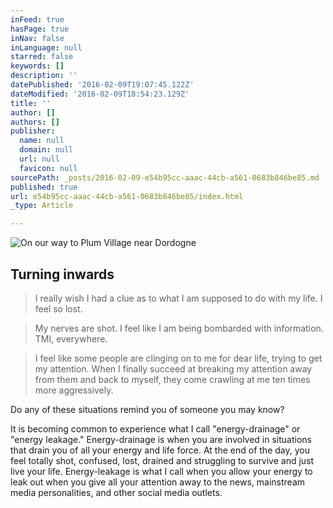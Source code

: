 ```yaml
---
inFeed: true
hasPage: true
inNav: false
inLanguage: null
starred: false
keywords: []
description: ''
datePublished: '2016-02-09T19:07:45.122Z'
dateModified: '2016-02-09T18:54:23.129Z'
title: ''
author: []
authors: []
publisher:
  name: null
  domain: null
  url: null
  favicon: null
sourcePath: _posts/2016-02-09-e54b95cc-aaac-44cb-a561-0683b846be85.md
published: true
url: e54b95cc-aaac-44cb-a561-0683b846be85/index.html
_type: Article

---
```

![On our way to Plum Village near Dordogne](https://the-grid-user-content.s3-us-west-2.amazonaws.com/1bb46022-ccc6-4136-a55c-466760cad02b.jpg)

## Turning inwards

> I really wish I had a clue as to what I am supposed to do with my life. I feel so lost.

> My nerves are shot. I feel like I am being bombarded with information. TMI, everywhere.

> I feel like some people are clinging on to me for dear life, trying to get my attention. When I finally succeed at breaking my attention away from them and back to myself, they come crawling at me ten times more aggressively.

Do any of these situations remind you of someone you may know?

It is becoming common to experience what I call "energy-drainage" or "energy leakage." Energy-drainage is when you are involved in situations that drain you of all your energy and life force. At the end of the day, you feel totally shot, confused, lost, drained and struggling to survive and just live your life. Energy-leakage is what I call when you allow your energy to leak out when you give all your attention away to the news, mainstream media personalities, and other social media outlets.
